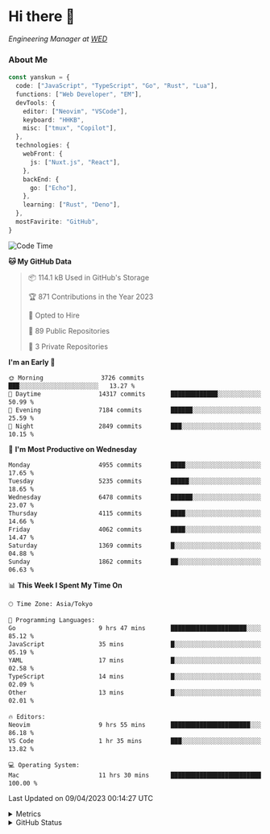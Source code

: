 # Hi there&nbsp;:wave:

<!-- ![Alt text](https://spotify-recently-played-readme.vercel.app/api?user=31kynbuubkiu3r4qh4hjuaglhfay) -->

_Engineering Manager at [WED](https://github.com/wedinc)_

### About Me

```ts
const yanskun = {
  code: ["JavaScript", "TypeScript", "Go", "Rust", "Lua"],
  functions: ["Web Developer", "EM"],
  devTools: {
    editor: ["Neovim", "VSCode"],
    keyboard: "HHKB",
    misc: ["tmux", "Copilot"],
  },
  technologies: {
    webFront: {
      js: ["Nuxt.js", "React"],
    },
    backEnd: {
      go: ["Echo"],
    },
    learning: ["Rust", "Deno"],
  },
  mostFavirite: "GitHub",
}
```

<!--START_SECTION:waka-->
![Code Time](http://img.shields.io/badge/Code%20Time-252%20hrs%2055%20mins-blue)

**🐱 My GitHub Data** 

> 📦 114.1 kB Used in GitHub's Storage 
 > 
> 🏆 871 Contributions in the Year 2023
 > 
> 💼 Opted to Hire
 > 
> 📜 89 Public Repositories 
 > 
> 🔑 3 Private Repositories 
 > 
**I'm an Early 🐤** 

```text
🌞 Morning                3726 commits        ███░░░░░░░░░░░░░░░░░░░░░░   13.27 % 
🌆 Daytime                14317 commits       █████████████░░░░░░░░░░░░   50.99 % 
🌃 Evening                7184 commits        ██████░░░░░░░░░░░░░░░░░░░   25.59 % 
🌙 Night                  2849 commits        ███░░░░░░░░░░░░░░░░░░░░░░   10.15 % 
```
📅 **I'm Most Productive on Wednesday** 

```text
Monday                   4955 commits        ████░░░░░░░░░░░░░░░░░░░░░   17.65 % 
Tuesday                  5235 commits        █████░░░░░░░░░░░░░░░░░░░░   18.65 % 
Wednesday                6478 commits        ██████░░░░░░░░░░░░░░░░░░░   23.07 % 
Thursday                 4115 commits        ████░░░░░░░░░░░░░░░░░░░░░   14.66 % 
Friday                   4062 commits        ████░░░░░░░░░░░░░░░░░░░░░   14.47 % 
Saturday                 1369 commits        █░░░░░░░░░░░░░░░░░░░░░░░░   04.88 % 
Sunday                   1862 commits        ██░░░░░░░░░░░░░░░░░░░░░░░   06.63 % 
```


📊 **This Week I Spent My Time On** 

```text
🕑︎ Time Zone: Asia/Tokyo

💬 Programming Languages: 
Go                       9 hrs 47 mins       █████████████████████░░░░   85.12 % 
JavaScript               35 mins             █░░░░░░░░░░░░░░░░░░░░░░░░   05.19 % 
YAML                     17 mins             █░░░░░░░░░░░░░░░░░░░░░░░░   02.58 % 
TypeScript               14 mins             █░░░░░░░░░░░░░░░░░░░░░░░░   02.09 % 
Other                    13 mins             █░░░░░░░░░░░░░░░░░░░░░░░░   02.01 % 

🔥 Editors: 
Neovim                   9 hrs 55 mins       ██████████████████████░░░   86.18 % 
VS Code                  1 hr 35 mins        ███░░░░░░░░░░░░░░░░░░░░░░   13.82 % 

💻 Operating System: 
Mac                      11 hrs 30 mins      █████████████████████████   100.00 % 
```


 Last Updated on 09/04/2023 00:14:27 UTC
<!--END_SECTION:waka-->

<details>
  <summary>Metrics</summary>
  <img src="https://github.com/yanskun/yanskun/blob/main/github-metrics.svg" alt="Metrics">
</details>

<details>
  <summary>GitHub Status</summary>
  <picture>
    <source media="(prefers-color-scheme: dark)" srcset="https://raw.githubusercontent.com/yanskun/yanskun/master/profile-summary-card-output/nord_dark/0-profile-details.svg">
   <img src="https://raw.githubusercontent.com/yanskun/yanskun/master/profile-summary-card-output/default/0-profile-details.svg">
  </picture>
  <br>
  <picture>
    <source media="(prefers-color-scheme: dark)" srcset="https://raw.githubusercontent.com/yanskun/yanskun/master/profile-summary-card-output/nord_dark/1-repos-per-language.svg">
   <img src="https://raw.githubusercontent.com/yanskun/yanskun/master/profile-summary-card-output/default/1-repos-per-language.svg">
  </picture>
  <picture>
    <source media="(prefers-color-scheme: dark)" srcset="https://raw.githubusercontent.com/yanskun/yanskun/master/profile-summary-card-output/nord_dark/2-most-commit-language.svg">
   <img src="https://raw.githubusercontent.com/yanskun/yanskun/master/profile-summary-card-output/default/2-most-commit-language.svg">
  </picture>
  <br>
  <picture>
    <source media="(prefers-color-scheme: dark)" srcset="https://raw.githubusercontent.com/yanskun/yanskun/master/profile-summary-card-output/nord_dark/3-stats.svg">
   <img src="https://raw.githubusercontent.com/yanskun/yanskun/master/profile-summary-card-output/default/3-stats.svg">
  </picture>
  <picture>
    <source media="(prefers-color-scheme: dark)" srcset="https://raw.githubusercontent.com/yanskun/yanskun/master/profile-summary-card-output/nord_dark/4-productive-time.svg">
   <img src="https://raw.githubusercontent.com/yanskun/yanskun/master/profile-summary-card-output/default/4-productive-time.svg">
  </picture>
</details>
